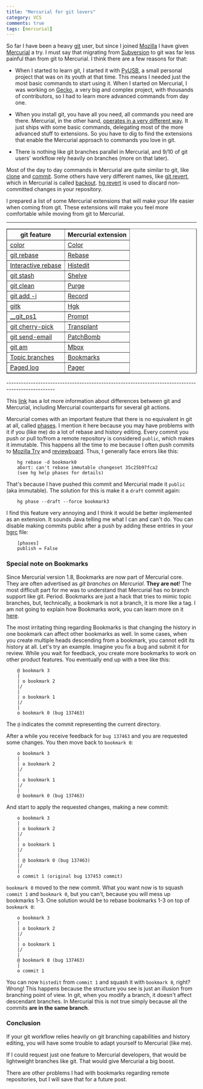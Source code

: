 ```yaml
---
title: "Mercurial for git lovers"
category: VCS
comments: true
tags: [mercurial]
---
```


So far I have been a heavy [git](http://git-scm.com/) user, but since I joined
[Mozilla](http://www.mozilla.org) I have given
[Mercurial](http://mercurial.selenic.com/) a try. I must
say that migrating from [Subversion](https://subversion.apache.org/) to git
was far less painful than from git to Mercurial. I think there are a few
reasons for that:

* When I started to learn git, I started it with
[PyUSB](http://walac.github.io/pyusb), a small personal project that was on its
youth at that time. This means I needed just the most basic commands to start
using it. When I started on Mercurial, I was working on
[Gecko](https://developer.mozilla.org/en-US/docs/Mozilla/Gecko), a very big and
complex project, with thousands of contributors, so I had to learn
more advanced commands from day one.

* When you install git, you have all you need, all commands you need are there.
Mercurial, in the other hand,
[operates in a very different way](http://gregoryszorc.com/blog/2013/05/12/thoughts-on-mercurial-%28and-git%29/).
It just ships with some basic commands, delegating most of the more advanced
stuff to extensions. So you have to dig to find the extensions that enable the
Mercurial approach to commands you love in git.

* There is nothing like git branches parallel in Mercurial, and 9/10 of git users'
workflow rely heavily on branches (more on that later).

Most of the day to day commands in Mercurial are quite similar to git, like
[clone](http://selenic.com/hg/help/clone) and
[commit](http://selenic.com/hg/help/commit). Some others have very different names,
like [git revert](http://git-scm.com/docs/git-revert), which in Mercurial
is called [backout](http://mercurial.selenic.com/wiki/Backout).
[hg revert](http://selenic.com/hg/help/revert) is used to discard non-committed
changes in your repository.

I prepared a list of some Mercurial extensions that will make your life easier
when coming from git. These extensions will make you feel more comfortable
while moving from git to Mercurial.

--------------------------------------------------------------------------------------------------
<table border=1 cellpadding=3>
    <tr>
        <th>git feature</th>
        <th>Mercurial extension</th>
    </tr>
    <tr>
        <td><a href="http://git-scm.com/book/en/v2/Customizing-Git-Git-Configuration#Colors-in-Git">color</a>          </td>
        <td> <a href="http://mercurial.selenic.com/wiki/ColorExtension">Color</a></td>
    </tr>
    <tr>
        <td><a href="http://git-scm.com/docs/git-rebase">git rebase</a>                                                </td>
        <td> <a href="http://mercurial.selenic.com/wiki/RebaseExtension">Rebase</a></td>
    </tr>
    <tr>
        <td><a href="https://www.atlassian.com/git/tutorials/rewriting-history/git-rebase-i">Interactive rebase</a>    </td>
        <td> <a href="http://mercurial.selenic.com/wiki/HisteditExtension">Histedit</a></td>
    </tr>
    <tr>
        <td><a href="http://git-scm.com/docs/git-stash">git stash</a>                                                  </td>
        <td> <a href="http://mercurial.selenic.com/wiki/ShelveExtension">Shelve</a></td>
    </tr>
    <tr>
        <td><a href="http://git-scm.com/docs/git-clean">git clean</a>                                                  </td>
        <td> <a href="http://mercurial.selenic.com/wiki/PurgeExtension">Purge</a></td>
    </tr>
    <tr>
        <td><a href="https://www.kernel.org/pub/software/scm/git/docs/git-add.html">git add -i</a>                     </td>
        <td> <a href="http://mercurial.selenic.com/wiki/RecordExtension">Record</a></td>
    </tr>
    <tr>
        <td><a href="http://git-scm.com/docs/gitk">gitk</a>                                                            </td>
        <td> <a href="http://mercurial.selenic.com/wiki/HgkExtension">Hgk</a></td>
    </tr>
    <tr>
        <td><a href="http://fedoraproject.org/wiki/Git_quick_reference#Display_current_branch_in_bash">__git_ps1</a> </td>
        <td> <a href="http://mercurial.selenic.com/wiki/PromptExtension">Prompt</a></td>
    </tr>
    <tr>
        <td><a href="http://git-scm.com/docs/git-cherry-pick">git cherry-pick</a>                                      </td>
        <td> <a href="http://mercurial.selenic.com/wiki/TransplantExtension">Transplant</a></td>
    </tr>
    <tr>
        <td><a href="http://git-scm.com/docs/git-send-email">git send-email</a>                                        </td>
        <td> <a href="http://mercurial.selenic.com/wiki/PatchbombExtension">PatchBomb</a></td>
    </tr>
    <tr>
        <td><a href="http://git-scm.com/docs/git-am">git am</a>                                                        </td>
        <td> <a href="http://mercurial.selenic.com/wiki/MboxExtension">Mbox</a></td>
    </tr>
    <tr>
        <td><a href="http://fiji.sc/Git_topic_branches">Topic branches</a>                                             </td>
        <td> <a href="http://mercurial.selenic.com/wiki/BookmarksExtension">Bookmarks</a></td>
    </tr>
    <tr>
        <td><a href="http://git-scm.com/docs/git-log">Paged log</a>                                                    </td>
        <td> <a href="http://mercurial.selenic.com/wiki/PagerExtension">Pager</a></td>
    </tr>
</table>
--------------------------------------------------------------------------------------------------

This [link](http://mercurial.selenic.com/wiki/GitConcepts) has a lot more
information about differences between git and Mercurial, including Mercurial
counterparts for several git actions.

Mercurial comes with an important feature that there is no equivalent
in git at all, called [phases](http://mercurial.selenic.com/wiki/Phases).
I mention it here because you may have problems with it if you (like me)
do a lot of rebase and history editing. Every commit you push or pull
to/from a remote repository is considered `public`, which makes it
immutable. This happens all the time to me because I often push commits to
[Mozilla Try](https://wiki.mozilla.org/ReleaseEngineering/TryServer)
and [reviewboard](https://reviewboard.mozilla.org). Thus, I generally
face errors like this:

```
    hg rebase -d bookmark0
    abort: can't rebase immutable changeset 35c25b97fca2
    (see hg help phases for details)
```

That's because I have pushed this commit and Mercurial made it
`public` (aka immutable). The solution for this is make it
a `draft` commit again:

```
    hg phase --draft --force bookmark3
```

I find this feature very annoying and I think it would be better
implemented as an extension. It sounds Java telling me what I
can and can't do. You can disable making commits public after
a push by adding these entries in your
[hgrc](http://www.selenic.com/mercurial/hgrc.5.html) file:

```
    [phases]
    publish = False
```

### Special note on Bookmarks

Since Mercurial version 1.8, Bookmarks are now part of Mercurial core. They are
often advertised as *git branches on Mercurial*. **They are not**! The most
difficult part for me was to understand that Mercurial has no branch
support like git. Period. Bookmarks are just a hack that tries
to mimic topic branches, but, technically, a bookmark is not a branch, it is
more like a tag. I am not going to explain how Bookmarks work, you can learn more
on it [here](http://mercurial.aragost.com/kick-start/en/bookmarks/).

The most irritating thing regarding Bookmarks is that changing the history in
one bookmark can affect other bookmarks as well. In some cases, when you
create multiple heads descending from a bookmark, you cannot edit its
history at all. Let's try an example. Imagine you fix a bug and submit it
for review. While you wait for feedback, you create more bookmarks to work
on other product features. You eventually end up with a tree like this:

```
    @ bookmark 3
    |
    | o bookmark 2
    |/
    |
    | o bookmark 1
    |/
    |
    o bookmark 0 (bug 137463)
```

The `@` indicates the commit representing the current directory.

After a while you receive feedback for `bug 137463` and you are requested
some changes. You then move back to `bookmark 0`:

```
    o bookmark 3
    |
    | o bookmark 2
    |/
    |
    | o bookmark 1
    |/
    |
    @ bookmark 0 (bug 137463)
```

And start to apply the requested changes, making a new commit:

```
    o bookmark 3
    |
    | o bookmark 2
    |/
    |
    | o bookmark 1
    |/
    |
    | @ bookmark 0 (bug 137463)
    |/
    |
    o commit 1 (original bug 137453 commit)
```

`bookmark 0` moved to the new commit.
What you want now is to squash `commit 1` and `bookmark 0`, but you can't,
because you will mess up bookmarks 1-3. One solution would be to rebase
bookmarks 1-3 on top of `bookmark 0`:

```
    o bookmark 3
    |
    | o bookmark 2
    |/
    |
    | o bookmark 1
    |/
    |
    @ bookmark 0 (bug 137463)
    |
    o commit 1
```

You can now `histedit` from `commit 1` and squash it with `bookmark 0`, right?
Wrong! This happens because the structure you see is just an illusion from
branching point of view. In git, when you modify a branch, it doesn't affect
descendant branches. In Mercurial this is not true simply because all the commits
**are in the same branch**.

### Conclusion

If your git workflow relies heavily on git branching capabilities and history
editing, you will have some trouble to adapt yourself to Mercurial (like me).

If I could request just one feature to Mercurial developers, that would be
lightweight branches like git. That would give Mercurial a big boost.

There are other problems I had with bookmarks regarding remote repositories,
but I will save that for a future post.

